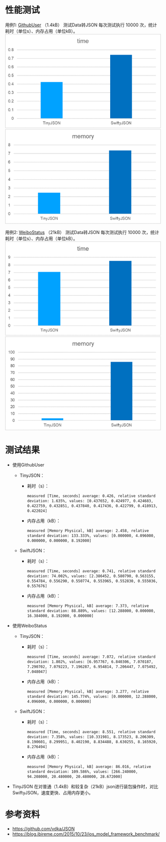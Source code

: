 # 性能测试
用例1: [GithubUser](https://blog.ibireme.com/2015/10/23/ios_model_framework_benchmark/) （1.4kB）
测试Data转JSON
每次测试执行 10000 次，统计耗时（单位s）、内存占用（单位kB）。
![耗时](1.png)
![内存占用](2.png)

用例2: [WeiboStatus](https://blog.ibireme.com/2015/10/23/ios_model_framework_benchmark/) （21kB）
测试Data转JSON
每次测试执行 10000 次，统计耗时（单位s）、内存占用（单位kB）。
![耗时](3.png)
![内存占用](4.png)

# 测试结果

- 使用GithubUser
  
   - TinyJSON：
     - 耗时（s）：
        ```
        measured [Time, seconds] average: 0.426, relative standard deviation: 1.635%, values: [0.437652, 0.424977, 0.424683, 0.422759, 0.432851, 0.437840, 0.417436, 0.422799, 0.418913, 0.422024]
        ```
      - 内存占用（kB）：
        ```
        measured [Memory Physical, kB] average: 2.458, relative standard deviation: 133.333%, values: [0.000000, 4.096000, 0.000000, 0.000000, 8.192000]
        ```

  - SwiftJSON：
     - 耗时（s）：
        ```
        measured [Time, seconds] average: 0.741, relative standard deviation: 74.002%, values: [2.386452, 0.580790, 0.563155, 0.554784, 0.556290, 0.550774, 0.553965, 0.552830, 0.555036, 0.557676]
        ```
      - 内存占用（kB）：
        ```
        measured [Memory Physical, kB] average: 7.373, relative standard deviation: 88.889%, values: [12.288000, 0.000000, 16.384000, 8.192000, 0.000000]
        ```

- 使用WeiboStatus
  
   - TinyJSON：
     - 耗时（s）：
        ```
        measured [Time, seconds] average: 7.072, relative standard deviation: 1.802%, values: [6.957767, 6.840306, 7.070187, 7.290702, 7.079223, 7.196287, 6.954814, 7.206447, 7.075492, 7.048047]
        ```
      - 内存占用（kB）：
        ```
        measured [Memory Physical, kB] average: 3.277, relative standard deviation: 145.774%, values: [0.000000, 12.288000, 4.096000, 0.000000, 0.000000]
        ```

  - SwiftJSON：
     - 耗时（s）：
        ```
        measured [Time, seconds] average: 8.551, relative standard deviation: 7.358%, values: [10.331981, 8.173523, 8.206309, 8.190601, 8.299951, 8.402190, 8.834488, 8.630255, 8.165920, 8.276494]
        ```
      - 内存占用（kB）：
        ```
        measured [Memory Physical, kB] average: 86.016, relative standard deviation: 109.586%, values: [266.240000, 94.208000, 20.480000, 20.480000, 28.672000]
        ```

- TinyJSON 在对普通（1.4kB）和较复杂（21kB）json进行装包操作时，对比SwiftyJSON，速度更快、占用内存更小。

# 参考资料
- https://github.com/vdka/JSON
- https://blog.ibireme.com/2015/10/23/ios_model_framework_benchmark/
